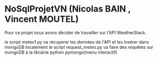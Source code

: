 # NoSqlProjetVN (Nicolas BAIN , Vincent MOUTEL)

Pour ce projet nous avons décider de travailler sur l'API WeatherStack.

le script meteo1.py va récuperer les données de l'API et les insérer dans mongoDB localement
le script request_meteo.py va faire des requêtes sur mongoDB à la librairie python pymongo(menu interactif)



